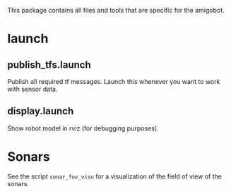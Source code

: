 This package contains all files and tools that are specific for the amigobot.


# launch

## publish_tfs.launch

Publish all required tf messages.
Launch this whenever you want to work with sensor data.

## display.launch

Show robot model in rviz (for debugging purposes).




# Sonars

See the script `sonar_fov_visu` for a visualization of the field of view of the sonars.
